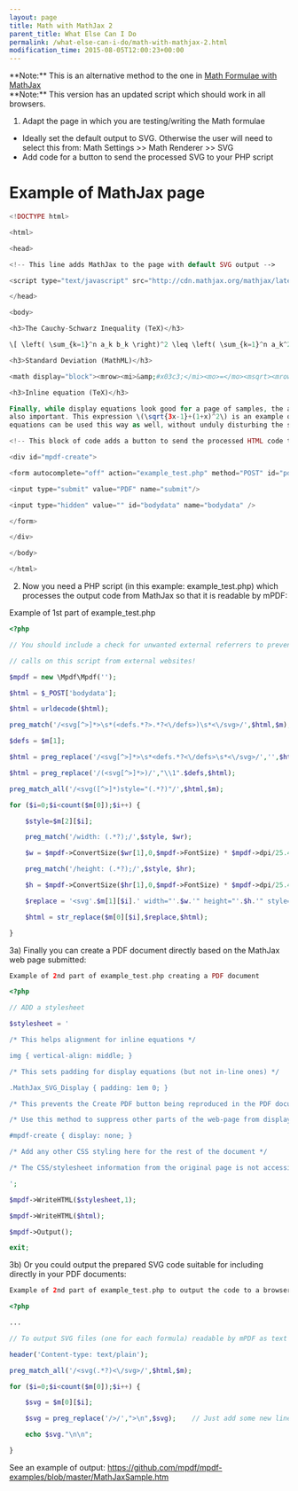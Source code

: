 ```yaml
---
layout: page
title: Math with MathJax 2
parent_title: What Else Can I Do
permalink: /what-else-can-i-do/math-with-mathjax-2.html
modification_time: 2015-08-05T12:00:23+00:00
---
```


<div class="alert alert-info" role="alert" markdown="1">
  **Note:** This is an alternative method to the one in
  <a href="{{ "/what-else-can-i-do/math-formulae-with-mathjax.html" | prepend: site.baseurl }}">Math Formulae with MathJax</a>
</div>

<div class="alert alert-info" role="alert" markdown="1">
	**Note:** This version has an updated script which should work in all browsers.
</div>

1) Adapt the page in which you are testing/writing the Math formulae

- Ideally set the default output to SVG. Otherwise the user will need to select this from: Math Settings &gt;&gt; Math
  Renderer &gt;&gt; SVG
- Add code for a button to send the processed SVG to your PHP script

# Example of MathJax page

```php
<!DOCTYPE html>

<html>

<head>

<!-- This line adds MathJax to the page with default SVG output -->

<script type="text/javascript" src="http://cdn.mathjax.org/mathjax/latest/MathJax.js?config=TeX-AMS-MML_SVG"></script>

</head>

<body>

<h3>The Cauchy-Schwarz Inequality (TeX)</h3>

\[ \left( \sum_{k=1}^n a_k b_k \right)^2 \leq \left( \sum_{k=1}^n a_k^2 \right) \left( \sum_{k=1}^n b_k^2 \right) \]

<h3>Standard Deviation (MathML)</h3>

<math display="block"><mrow><mi>&amp;#x03c3;</mi><mo>=</mo><msqrt><mrow><mfrac><mrow><mn>1</mn></mrow><mrow><mi>N</mi></mrow></mfrac><mstyle displaystyle="true"><mrow><munderover><mrow><mo>&amp;#x2211;</mo></mrow><mrow><mi>i</mi><mo>=</mo><mn>1</mn></mrow><mrow><mi>N</mi></mrow></munderover><mrow><msup><mrow><mo stretchy="false">(</mo><msub><mrow><mi>x</mi></mrow><mrow><mi>i</mi></mrow></msub><mo>&amp;#x2212;</mo><mi>&amp;#x03bc;</mi><mo stretchy="false">)</mo></mrow><mrow><mn>2</mn></mrow></msup></mrow></mrow></mstyle></mrow></msqrt><mo>.</mo></mrow></math>

<h3>Inline equation (TeX)</h3>

Finally, while display equations look good for a page of samples, the ability to mix math and text in a paragraph is
also important. This expression \(\sqrt{3x-1}+(1+x)^2\) is an example of an inline equation.  As you see, MathJax
equations can be used this way as well, without unduly disturbing the spacing between lines.

<!-- This block of code adds a button to send the processed HTML code to your script: example_test.php -->

<div id="mpdf-create">

<form autocomplete="off" action="example_test.php" method="POST" id="pdfform" onSubmit="document.getElementById('bodydata').value=encodeURIComponent(document.body.innerHTML);">

<input type="submit" value="PDF" name="submit"/>

<input type="hidden" value="" id="bodydata" name="bodydata" />

</form>

</div>

</body>

</html>

```

2) Now you need a PHP script (in this example: <span class="filename">example_test.php</span>) which processes the output
code from MathJax so that it is readable by mPDF:

Example of 1st part of example_test.php

```php
<?php

// You should include a check for unwanted external referrers to prevent

// calls on this script from external websites!

$mpdf = new \Mpdf\Mpdf('');

$html = $_POST['bodydata'];

$html = urldecode($html);

preg_match('/<svg[^>]*>\s*(<defs.*?>.*?<\/defs>)\s*<\/svg>/',$html,$m);

$defs = $m[1];

$html = preg_replace('/<svg[^>]*>\s*<defs.*?<\/defs>\s*<\/svg>/','',$html);

$html = preg_replace('/(<svg[^>]*>)/',"\\1".$defs,$html);

preg_match_all('/<svg([^>]*)style="(.*?)"/',$html,$m);

for ($i=0;$i<count($m[0]);$i++) {

	$style=$m[2][$i];

	preg_match('/width: (.*?);/',$style, $wr);

	$w = $mpdf->ConvertSize($wr[1],0,$mpdf->FontSize) * $mpdf->dpi/25.4;

	preg_match('/height: (.*?);/',$style, $hr);

	$h = $mpdf->ConvertSize($hr[1],0,$mpdf->FontSize) * $mpdf->dpi/25.4;

	$replace = '<svg'.$m[1][$i].' width="'.$w.'" height="'.$h.'" style="'.$m[2][$i].'"';

	$html = str_replace($m[0][$i],$replace,$html);

}


```

3a) Finally you can create a PDF document directly based on the MathJax web page submitted:

```php
Example of 2nd part of example_test.php creating a PDF document

```

```php
<?php

// ADD a stylesheet

$stylesheet = '

/* This helps alignment for inline equations */

img { vertical-align: middle; }

/* This sets padding for display equations (but not in-line ones) */

.MathJax_SVG_Display { padding: 1em 0; }

/* This prevents the Create PDF button being reproduced in the PDF document */

/* Use this method to suppress other parts of the web-page from displaying */

#mpdf-create { display: none; }

/* Add any other CSS styling here for the rest of the document */

/* The CSS/stylesheet information from the original page is not accessible here */

';

$mpdf->WriteHTML($stylesheet,1);

$mpdf->WriteHTML($html);

$mpdf->Output();

exit;


```

3b) Or you could output the prepared SVG code suitable for including directly in your PDF documents:

```php
Example of 2nd part of example_test.php to output the code to a browser

```

```php
<?php

...

// To output SVG files (one for each formula) readable by mPDF as text output

header('Content-type: text/plain');

preg_match_all('/<svg(.*?)<\/svg>/',$html,$m);

for ($i=0;$i<count($m[0]);$i++) {

	$svg = $m[0][$i];

	$svg = preg_replace('/>/',">\n",$svg);    // Just add some new lines

	echo $svg."\n\n";

}

```

See an example of output: <a href="https://github.com/mpdf/mpdf-examples/blob/master/MathJaxSample.htm">https://github.com/mpdf/mpdf-examples/blob/master/MathJaxSample.htm</a>
